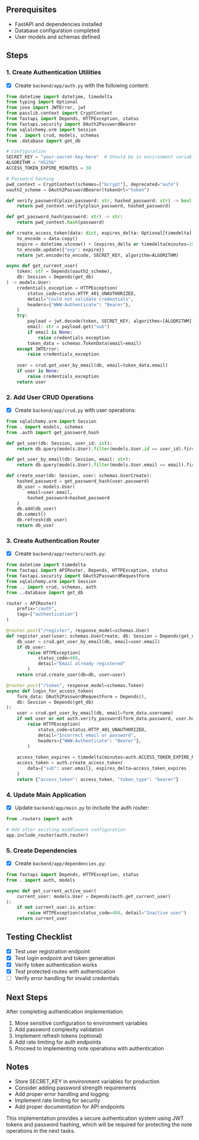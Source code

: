 
## Prerequisites
- FastAPI and dependencies installed
- Database configuration completed
- User models and schemas defined

## Steps

### 1. Create Authentication Utilities
- [x] Create `backend/app/auth.py` with the following content:

```python:backend/app/auth.py
from datetime import datetime, timedelta
from typing import Optional
from jose import JWTError, jwt
from passlib.context import CryptContext
from fastapi import Depends, HTTPException, status
from fastapi.security import OAuth2PasswordBearer
from sqlalchemy.orm import Session
from . import crud, models, schemas
from .database import get_db

# Configuration
SECRET_KEY = "your-secret-key-here"  # Should be in environment variables
ALGORITHM = "HS256"
ACCESS_TOKEN_EXPIRE_MINUTES = 30

# Password hashing
pwd_context = CryptContext(schemes=["bcrypt"], deprecated="auto")
oauth2_scheme = OAuth2PasswordBearer(tokenUrl="token")

def verify_password(plain_password: str, hashed_password: str) -> bool:
    return pwd_context.verify(plain_password, hashed_password)

def get_password_hash(password: str) -> str:
    return pwd_context.hash(password)

def create_access_token(data: dict, expires_delta: Optional[timedelta] = None) -> str:
    to_encode = data.copy()
    expire = datetime.utcnow() + (expires_delta or timedelta(minutes=15))
    to_encode.update({"exp": expire})
    return jwt.encode(to_encode, SECRET_KEY, algorithm=ALGORITHM)

async def get_current_user(
    token: str = Depends(oauth2_scheme),
    db: Session = Depends(get_db)
) -> models.User:
    credentials_exception = HTTPException(
        status_code=status.HTTP_401_UNAUTHORIZED,
        detail="Could not validate credentials",
        headers={"WWW-Authenticate": "Bearer"},
    )
    try:
        payload = jwt.decode(token, SECRET_KEY, algorithms=[ALGORITHM])
        email: str = payload.get("sub")
        if email is None:
            raise credentials_exception
        token_data = schemas.TokenData(email=email)
    except JWTError:
        raise credentials_exception
    
    user = crud.get_user_by_email(db, email=token_data.email)
    if user is None:
        raise credentials_exception
    return user
```

### 2. Add User CRUD Operations
- [x] Create `backend/app/crud.py` with user operations:

```python:backend/app/crud.py
from sqlalchemy.orm import Session
from . import models, schemas
from .auth import get_password_hash

def get_user(db: Session, user_id: int):
    return db.query(models.User).filter(models.User.id == user_id).first()

def get_user_by_email(db: Session, email: str):
    return db.query(models.User).filter(models.User.email == email).first()

def create_user(db: Session, user: schemas.UserCreate):
    hashed_password = get_password_hash(user.password)
    db_user = models.User(
        email=user.email,
        hashed_password=hashed_password
    )
    db.add(db_user)
    db.commit()
    db.refresh(db_user)
    return db_user
```

### 3. Create Authentication Router
- [x] Create `backend/app/routers/auth.py`:

```python:backend/app/routers/auth.py
from datetime import timedelta
from fastapi import APIRouter, Depends, HTTPException, status
from fastapi.security import OAuth2PasswordRequestForm
from sqlalchemy.orm import Session
from .. import crud, schemas, auth
from ..database import get_db

router = APIRouter(
    prefix="/auth",
    tags=["authentication"]
)

@router.post("/register", response_model=schemas.User)
def register_user(user: schemas.UserCreate, db: Session = Depends(get_db)):
    db_user = crud.get_user_by_email(db, email=user.email)
    if db_user:
        raise HTTPException(
            status_code=400,
            detail="Email already registered"
        )
    return crud.create_user(db=db, user=user)

@router.post("/token", response_model=schemas.Token)
async def login_for_access_token(
    form_data: OAuth2PasswordRequestForm = Depends(),
    db: Session = Depends(get_db)
):
    user = crud.get_user_by_email(db, email=form_data.username)
    if not user or not auth.verify_password(form_data.password, user.hashed_password):
        raise HTTPException(
            status_code=status.HTTP_401_UNAUTHORIZED,
            detail="Incorrect email or password",
            headers={"WWW-Authenticate": "Bearer"},
        )
    
    access_token_expires = timedelta(minutes=auth.ACCESS_TOKEN_EXPIRE_MINUTES)
    access_token = auth.create_access_token(
        data={"sub": user.email}, expires_delta=access_token_expires
    )
    return {"access_token": access_token, "token_type": "bearer"}
```

### 4. Update Main Application
- [x] Update `backend/app/main.py` to include the auth router:

```python:backend/app/main.py
from .routers import auth

# Add after existing middleware configuration
app.include_router(auth.router)
```

### 5. Create Dependencies
- [x] Create `backend/app/dependencies.py`:

```python:backend/app/dependencies.py
from fastapi import Depends, HTTPException, status
from . import auth, models

async def get_current_active_user(
    current_user: models.User = Depends(auth.get_current_user)
):
    if not current_user.is_active:
        raise HTTPException(status_code=400, detail="Inactive user")
    return current_user
```

## Testing Checklist
- [x] Test user registration endpoint
- [x] Test login endpoint and token generation
- [x] Verify token authentication works
- [x] Test protected routes with authentication
- [ ] Verify error handling for invalid credentials

## Next Steps
After completing authentication implementation:
1. Move sensitive configuration to environment variables
2. Add password complexity validation
3. Implement refresh tokens (optional)
4. Add rate limiting for auth endpoints
5. Proceed to implementing note operations with authentication

## Notes
- Store SECRET_KEY in environment variables for production
- Consider adding password strength requirements
- Add proper error handling and logging
- Implement rate limiting for security
- Add proper documentation for API endpoints

This implementation provides a secure authentication system using JWT tokens and password hashing, which will be required for protecting the note operations in the next tasks.